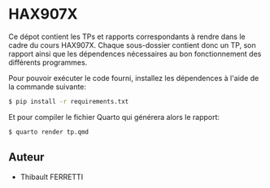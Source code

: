 # HAX907X

Ce dépot contient les TPs et rapports correspondants à rendre dans le cadre du cours HAX907X.
Chaque sous-dossier contient donc un TP, son rapport ainsi que les dépendences nécessaires au bon fonctionnement des différents programmes.

Pour pouvoir exécuter le code fourni, installez les dépendences à l'aide de la commande suivante:

```bash
$ pip install -r requirements.txt
```

Et pour compiler le fichier Quarto qui générera alors le rapport:

```bash
$ quarto render tp.qmd
```

## Auteur

- Thibault FERRETTI
